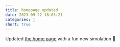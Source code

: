 ```yaml
---
title: homepage updated
date: 2023-09-22 18:03:21
categories: 💬
short: true
---
```


Updated [the home page](https://www.thomas.design) with a fun new simulation 🙂
